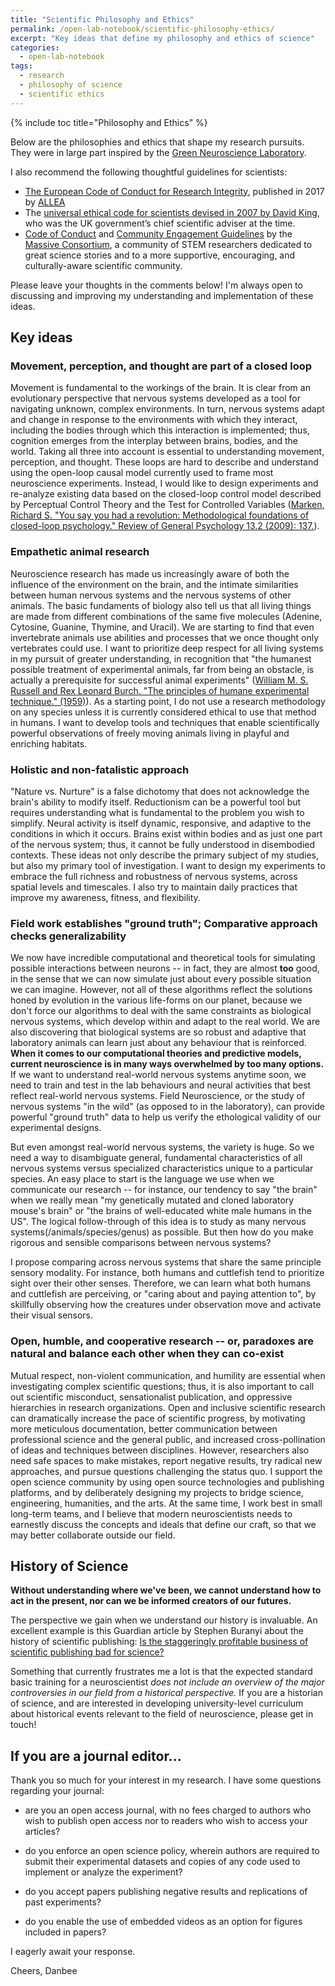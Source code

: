 ```yaml
---
title: "Scientific Philosophy and Ethics"
permalink: /open-lab-notebook/scientific-philosophy-ethics/
excerpt: "Key ideas that define my philosophy and ethics of science"
categories:
  - open-lab-notebook
tags:
  - research
  - philosophy of science
  - scientific ethics
---
```

{% include toc title="Philosophy and Ethics" %}

Below are the philosophies and ethics that shape my research pursuits. They were in large part inspired by the [Green Neuroscience Laboratory](http://greenneuro.org/principles/). 

I also recommend the following thoughtful guidelines for scientists: 
* [The European Code of Conduct for Research Integrity](https://www.allea.org/wp-content/uploads/2017/03/ALLEA-European-Code-of-Conduct-for-Research-Integrity-2017-1.pdf), published in 2017 by [ALLEA](https://www.allea.org)
* The [universal ethical code for scientists devised in 2007 by David King](http://webarchive.nationalarchives.gov.uk/20070603172611/http://www.dti.gov.uk/science/science-and-society/public_engagement/code/page28030.html), who was the UK government’s chief scientific adviser at the time.  
* [Code of Conduct](https://massivesci.com/consortium/resources/code-of-conduct/) and [Community Engagement Guidelines](https://massivesci.com/consortium/resources/community-engagement-guidelines/) by the [Massive Consortium](https://massivesci.com), a community of STEM researchers dedicated to great science stories and to a more supportive, encouraging, and culturally-aware scientific community. 

Please leave your thoughts in the comments below! I'm always open to discussing and improving my understanding and implementation of these ideas.  

## Key ideas

### Movement, perception, and thought are part of a closed loop

Movement is fundamental to the workings of the brain. It is clear from an evolutionary perspective that nervous systems developed as a tool for navigating unknown, complex environments. In turn, nervous systems adapt and change in response to the environments with which they interact, including the bodies through which this interaction is implemented; thus, cognition emerges from the interplay between brains, bodies, and the world. Taking all three into account is essential to understanding movement, perception, and thought. These loops are hard to describe and understand using the open-loop causal model currently used to frame most neuroscience experiments. Instead, I would like to design experiments and re-analyze existing data based on the closed-loop control model described by Perceptual Control Theory and the Test for Controlled Variables ([Marken, Richard S. "You say you had a revolution: Methodological foundations of closed-loop psychology." Review of General Psychology 13.2 (2009): 137.](https://www.researchgate.net/profile/Richard_Marken/publication/232499797_You_Say_You_Had_a_Revolution_Methodological_Foundations_of_Closed-Loop_Psychology/links/574da87108ae8bc5d15bce5f/You-Say-You-Had-a-Revolution-Methodological-Foundations-of-Closed-Loop-Psychology.pdf)).

### Empathetic animal research 

Neuroscience research has made us increasingly aware of both the influence of the environment on the brain, and the intimate similarities between human nervous systems and the nervous systems of other animals. The basic fundaments of biology also tell us that all living things are made from different combinations of the same five molecules (Adenine, Cytosine, Guanine, Thymine, and Uracil). We are starting to find that even invertebrate animals use abilities and processes that we once thought only vertebrates could use. I want to prioritize deep respect for all living systems in my pursuit of greater understanding, in recognition that "the humanest possible treatment of experimental animals, far from being an obstacle, is actually a prerequisite for successful animal experiments" ([William M. S. Russell and Rex Leonard Burch. "The principles of humane experimental technique." (1959)](http://altweb.jhsph.edu/pubs/books/humane_exp/het-toc)). As a starting point, I do not use a research methodology on any species unless it is currently considered ethical to use that method in humans. I want to develop tools and techniques that enable scientifically powerful observations of freely moving animals living in playful and enriching habitats. 

### Holistic and non-fatalistic approach

"Nature vs. Nurture" is a false dichotomy that does not acknowledge the brain's ability to modify itself. Reductionism can be a powerful tool but requires understanding what is fundamental to the problem you wish to simplify. Neural activity is itself dynamic, responsive, and adaptive to the conditions in which it occurs. Brains exist within bodies and as just one part of the nervous system; thus, it cannot be fully understood in disembodied contexts. These ideas not only describe the primary subject of my studies, but also my primary tool of investigation. I want to design my experiments to embrace the full richness and robustness of nervous systems, across spatial levels and timescales. I also try to maintain daily practices that improve my awareness, fitness, and flexibility. 

### Field work establishes "ground truth"; Comparative approach checks generalizability

We now have incredible computational and theoretical tools for simulating possible interactions between neurons -- in fact, they are almost **too** good, in the sense that we can now simulate just about every possible situation we can imagine. However, not all of these algorithms reflect the solutions honed by evolution in the various life-forms on our planet, because we don't force our algorithms to deal with the same constraints as biological nervous systems, which develop within and adapt to the real world. We are also discovering that biological systems are so robust and adaptive that laboratory animals can learn just about any behaviour that is reinforced. **When it comes to our computational theories and predictive models, current neuroscience is in many ways overwhelmed by too many options.** If we want to understand real-world nervous systems anytime soon, we need to train and test in the lab behaviours and neural activities that best reflect real-world nervous systems. Field Neuroscience, or the study of nervous systems "in the wild" (as opposed to in the laboratory), can provide powerful "ground truth" data to help us verify the ethological validity of our experimental designs. 

But even amongst real-world nervous systems, the variety is huge. So we need a way to disambiguate general, fundamental characteristics of all nervous systems versus specialized characteristics unique to a particular species. An easy place to start is the language we use when we communicate our research -- for instance, our tendency to say "the brain" when we really mean "my genetically mutated and cloned laboratory mouse's brain" or "the brains of well-educated white male humans in the US". The logical follow-through of this idea is to study as many nervous systems(/animals/species/genus) as possible. But then how do you make rigorous and sensible comparisons between nervous systems?

I propose comparing across nervous systems that share the same principle sensory modality. For instance, both humans and cuttlefish tend to prioritize sight over their other senses. Therefore, we can learn what both humans and cuttlefish are perceiving, or "caring about and paying attention to", by skillfully observing how the creatures under observation move and activate their visual sensors.

### Open, humble, and cooperative research -- or, paradoxes are natural and balance each other when they can co-exist

Mutual respect, non-violent communication, and humility are essential when investigating complex scientific questions; thus, it is also important to call out scientific misconduct, sensationalist publication, and oppressive hierarchies in research organizations. Open and inclusive scientific research can dramatically increase the pace of scientific progress, by motivating more meticulous documentation, better communication between professional science and the general public, and increased cross-pollination of ideas and techniques between disciplines. However, researchers also need safe spaces to make mistakes, report negative results, try radical new approaches, and pursue questions challenging the status quo. I support the open science community by using open source technologies and publishing platforms, and by deliberately designing my projects to bridge science, engineering, humanities, and the arts. At the same time, I work best in small long-term teams, and I believe that modern neuroscientists needs to earnestly discuss the concepts and ideals that define our craft, so that we may better collaborate outside our field. 

## History of Science

**Without understanding where we've been, we cannot understand how to act in the present, nor can we be informed creators of our futures.**

The perspective we gain when we understand our history is invaluable. An excellent example is this Guardian article by Stephen Buranyi about the history of scientific publishing: [Is the staggeringly profitable business of scientific publishing bad for science?](https://www.theguardian.com/science/2017/jun/27/profitable-business-scientific-publishing-bad-for-science)

Something that currently frustrates me a lot is that the expected standard basic training for a neuroscientist *does not include an overview of the major controversies in our field from a historical perspective.* If you are a historian of science, and are interested in developing university-level curriculum about historical events relevant to the field of neuroscience, please get in touch! 

## If you are a journal editor...

Thank you so much for your interest in my research. I have some questions regarding your journal:

 - are you an open access journal, with no fees charged to authors who wish to publish open access nor to readers who wish to access your articles?

 - do you enforce an open science policy, wherein authors are required to submit their experimental datasets and copies of any code used to implement or analyze the experiment?

 - do you accept papers publishing negative results and replications of past experiments?

 - do you enable the use of embedded videos as an option for figures included in papers?

I eagerly await your response.

Cheers,
Danbee
